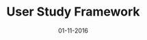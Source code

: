 ---
title: "User Study Framework"
excerpt: "Created an Android application framework to collect all the stats and user usability data of the 3 apps, Numerical, Word and Image dynamic password protection."

date: 01-11-2016

header:
  teaser: /assets/images/user-study-framework-th.jpg
  overlay_image: /assets/images/user-study-framework.jpg
  overlay_color: "#000"
  overlay_filter: 0.6

sidebar:
  - title: "Role"
    image: /assets/images/bio-photo.jpg
    image_alt: "logo"
    text: "User Side Android Application"
  - title: "Responsibilities"
    text: "Add framework to the existing applications"
  - title: "Project Timeline"
    text: "Jun'16 - Oct'16"
---